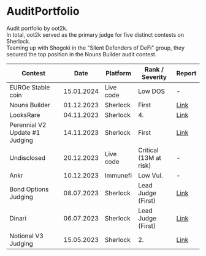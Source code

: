 # AuditPortfolio

Audit portfolio by oot2k.  
In total, oot2k served as the primary judge for five distinct contests on Sherlock.  
Teaming up with Shogoki in the "Silent Defenders of DeFi" group, they secured the top position in the Nouns Builder audit contest.  

| Contest  | Date  | Platform  | Rank / Severity  | Report  |
|---|---|---|---|---|
| EUROe Stable coin | 15.01.2024  | Live code  | Low DOS  | - |
| Nouns Builder  | 01.12.2023  | Sherlock  | First  | [Link](https://audits.sherlock.xyz/contests/111)  |
| LooksRare  | 04.11.2023  | Sherlock  | 4.  | [Link](https://audits.sherlock.xyz/contests/122)  |
| Perennial V2 Update #1 Judging | 14.11.2023  | Sherlock  | First  | [Link](https://audits.sherlock.xyz/contests/123) |
| Undisclosed | 20.12.2023  | Live code  | Critical (13M at risk)  | - |
| Ankr | 10.12.2023  | Immunefi | Low Vul.  | - |
| Bond Options Judging | 08.07.2023  | Sherlock  | Lead Judge (First) | [Link](https://audits.sherlock.xyz/contests/99) |
| Dinari | 06.07.2023  | Sherlock  | Lead Judge (First) | [Link](https://audits.sherlock.xyz/contests/98) |
| Notional V3 Judging | 15.05.2023  | Sherlock  | 2. | [Link](https://audits.sherlock.xyz/contests/59) |
